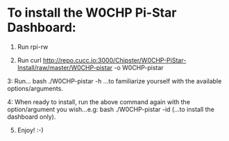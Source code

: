 # To install the W0CHP Pi-Star Dashboard:

1. Run
    rpi-rw

2. Run
    curl http://repo.cucc.io:3000/Chipster/W0CHP-PiStar-Install/raw/master/W0CHP-pistar -o W0CHP-pistar

3: Run...
    bash ./W0CHP-pistar -h
...to familiarize yourself with the available options/arguments.

4: When ready to install, run the above command again with the option/argument you wish...e.g:
    bash ./W0CHP-pistar -id
(...to install the dashboard only).

5. Enjoy! :-)
